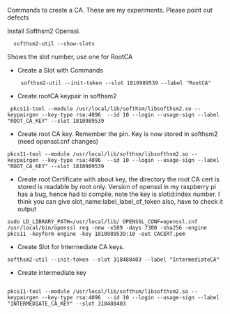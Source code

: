 Commands to create a CA. These are my experiments. Please point out defects

Install Softhsm2
Openssl.

  ```
    softhsm2-util --show-slots
  ```
   Shows the slot number, use one for RootCA
* Create a Slot with Commands
  ```
   softhsm2-util --init-token --slot 1810989539 --label "RootCA"

  ```
* Create rootCA keypair in softhsm2
```
 pkcs11-tool --module /usr/local/lib/softhsm/libsofthsm2.so --keypairgen --key-type rsa:4096  --id 10 --login --usage-sign --label "ROOT_CA_KEY" --slot 1810989539
```
* Create root CA key. Remember the pin. Key is now stored in softhsm2 (need openssl.cnf changes)
```
pkcs11-tool --module /usr/local/lib/softhsm/libsofthsm2.so --keypairgen --key-type rsa:4096  --id 10 --login --usage-sign --label "ROOT_CA_KEY" --slot 1810989539
```

* Create root Certificate with about key, the directory the root CA cert is stored is readable by root only. Version of openssl in my raspberry pi has a bug, hence had to compile. note the key is slotid:index number. I think you can give slot_name:label_label_of_token also, have to check it output
```
sudo LD_LIBRARY_PATH=/usr/local/lib/ OPENSSL_CONF=openssl.cnf /usr/local/bin/openssl req -new -x509 -days 7300 -sha256 -engine pkcs11 -keyform engine -key 1810989539:10 -out CACERT.pem

```
* Create Slot for Intermediate CA keys.

```
softhsm2-util --init-token --slot 318488403 --label "IntermediateCA"

```

* Create intermediate key

```

pkcs11-tool --module /usr/local/lib/softhsm/libsofthsm2.so --keypairgen --key-type rsa:4096  --id 10 --login --usage-sign --label "INTERMEDIATE_CA_KEY" --slot 318488403

```

